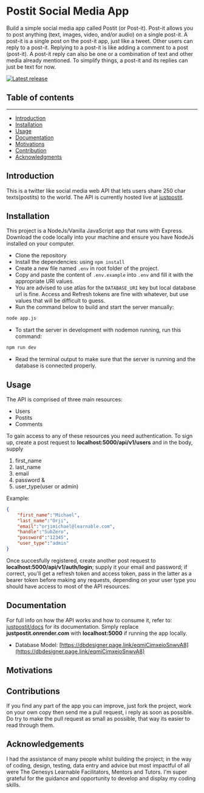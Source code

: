 # Postit Social Media App

Build a simple social media app called Postit (or Post-it). Post-it allows you to post anything (text, images, video, and/or audio) on a single post-it. A post-it is a single post on the post-it app, just like a tweet. Other users can reply to a post-it. Replying to a post-it is like adding a comment to a post (post-it). A post-it reply can also be one or a combination of text and other media already mentioned. To simplify things, a post-it and its replies can just be text for now.


[![Latest release](https://img.shields.io/github/v/release/mhucka/readmine.svg?style=flat-square&color=b44e88)](https://github.com/emerald2240/postit)


## Table of contents
-------------------------------
* [Introduction](#introduction)
* [Installation](#installation)
* [Usage](#usage)
* [Documentation](#documentation)
* [Motivations](#motivations)
* [Contribution](#contributing)
* [Acknowledgments](#acknowledgments)


Introduction
-------------

This is a twitter like social media web API that lets users share 250 char texts(postits) to the world. The API is currently hosted live at [justpostit](https://justpostit.onrender.com).


Installation
-------------
This project is a NodeJs/Vanilla JavaScript app that runs with Express. Download the code locally into your machine and ensure you have NodeJs installed on your computer. 
- Clone the repository
- Install the dependencies: using `npm install`
- Create a new file named `.env` in root folder of the project.
- Copy and paste the content of `.env.example` into `.env` and fill it with the appropriate URI values.
- You are advised to use atlas for the `DATABASE_URI` key but local database url is fine. Access and Refresh tokens are fine with whatever, but use values that will be difficult to guess.
- Run the command below to build and start the server manually:
```bash
node app.js
```
- To start the server in development with nodemon running, run this command: 
 ```bash
 npm run dev
 ```
 - Read the terminal output to make sure that the server is running and the database is connected properly.


Usage
------
The API is comprised of three main resources: 
- Users
- Postits
- Comments

To gain access to any of these resources you need authentication.
To sign up, create a post request to
**localhost:5000/api/v1/users** and in the body, supply
1. first_name
2. last_name
3. email
4. password &
5. user_type(user or admin)

Example: 
```json
{
    "first_name":"Michael",
    "last_name":"Orji",
    "email":"orjimichael@learnable.com",
    "handle":"SubZero",
    "password":"12345",
    "user_type":"admin"
}
```

Once succesfully registered, create another post request to **localhost:5000/api/v1/auth/login**; supply it your email and password; if correct, you'll get a refresh token and access token, pass in the latter as a bearer token before making any requests, depending on your user type you should have access to most of the API resources.


Documentation
-------------
For full info on how the API works and how to consume it, refer to: [justpostit/docs](https://justpostit.onrender.com/api/v1/docs) for its documentation. Simply replace **justpostit.onrender.com** with **localhost:5000** if running the app locally.

- Database Model: [https://dbdesigner.page.link/eqmiCimxeioSnwvA8](https://dbdesigner.page.link/eqmiCimxeioSnwvA8)


Motivations
------------


Contributions
--------------

If you find any part of the app you can improve, just fork the project, work on your own copy then send me a pull request, i reply as soon as possible. Do try to make the pull request as small as possible, that way its easier to read through them.


Acknowledgements
-----------------

I had the assistance of many people whilst building the project; in the way of coding, design, testing, data entry and advice but most impactful of all were The Genesys Learnable Facilitators, Mentors and Tutors. I'm super grateful for the guidance and opportunity to develop and display my coding skills.
